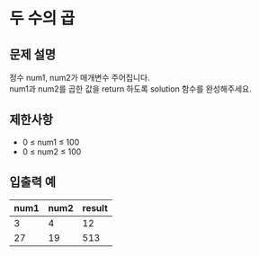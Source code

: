 # 두 수의 곱

## 문제 설명

정수 num1, num2가 매개변수 주어집니다.  
num1과 num2를 곱한 값을 return 하도록 solution 함수를 완성해주세요.  


## 제한사항

- 0 ≤ num1 ≤ 100
- 0 ≤ num2 ≤ 100


## 입출력 예

| num1 | num2 | result |
|------|------|--------|
| 3    | 4    | 12     |
| 27   | 19   | 513    |
